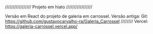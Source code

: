 ///////////////// Projeto em hiato /////////////////

Versão em React do projeto de galeria em carrossel.
Versão antiga: Git: https://github.com/gustavocarvalho-ra/Galeria_Carrossel //////// Vercel: https://galeria-carrossel.vercel.app/
